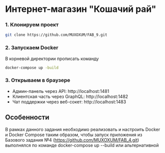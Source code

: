 # Интернет-магазин "Кошачий рай"

### 1. Клонируем проект
```bash
git clone https://github.com/MUXOXUM/FAB_9.git
```

### 2. Запускаем Docker
В корневой директории прописать команду

```bash
docker-compose up -build
```

### 3. Открываем в браузере
- Админ-панель через API: http://localhost:1481
- Клиентская часть через GraphQL: http://localhost:1482
- Чат поддержки через веб-сокет: http://localhost:1483

## Особенности
В рамках данного задания необходимо реализовать и настроить Docker и Docker Compose таким образом, чтобы запуск приложения из Базового задания №4 (https://github.com/MUXOXUM/FAB_4.git) выполнялся по команде docker-compose up --build или альтернативной